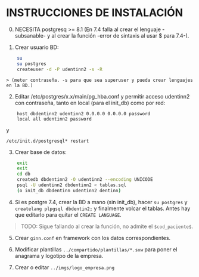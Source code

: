 INSTRUCCIONES DE INSTALACIÓN
============================

0. NECESITA postgresq >= 8.1 (En 7.4 falla al crear el lenguaje -subsanable- y al crear la función -error de sintaxis al usar $ para 7.4-).

1. Crear usuario BD:
```sh
    su
    su postgres
    createuser -d -P udentinn2 -s -R
```
    > (meter contraseña. -s para que sea superuser y pueda crear lenguajes en la BD.)

2. Editar /etc/postgres/x.x/main/pg_hba.conf y permitir acceso udentinn2 con contraseña, tanto en local (para el init_db) como por red:
```
    host dbdentinn2 udentinn2 0.0.0.0 0.0.0.0 password
    local all udentinn2 password
```
y 

    /etc/init.d/postgresql* restart

3. Crear base de datos:

```sh
    exit
    exit
    cd db
    createdb dbdentinn2 -O udentinn2 --encoding UNICODE
    psql -U udentinn2 dbdentinn2 < tablas.sql
    (o init_db dbdentinn udentinn2 dentinn)
```

4. Si es postgre 7.4, crear la BD a mano (sin init_db), hacer `su postgres` y `createlang plpgsql dbdentin2;` y finalmente  volcar el tablas. Antes hay que editarlo para quitar el `CREATE LANGUAGE`.

> TODO: Sigue fallando al crear la función, no admite el `$cod_paciente$`.

5. Crear `ginn.conf` en framework con los datos correspondientes.

6. Modificar plantillas `../compartido/plantillas/*.sxw` para poner el anagrama y logotipo de la empresa.

7. Crear o editar `../imgs/logo_empresa.png`

